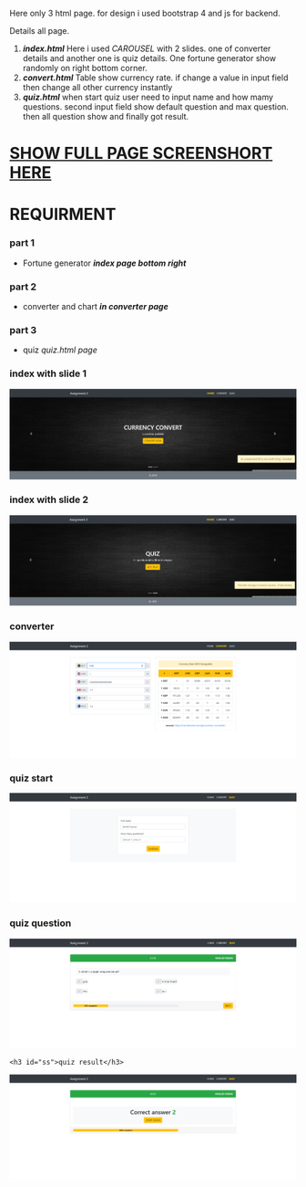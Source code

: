 <p>
  Here only 3 html page. for design i used bootstrap 4 and js for backend. 
  
  Details all page.
  <ol>
    <li>
      <em><b>index.html</b></em>
      Here i used <em>CAROUSEL</em> with 2 slides. one of converter details and another one is quiz details. One fortune generator show randomly on right bottom corner.
  </li>
  <li>
      <em><b>convert.html</b></em>
      Table show currency rate. if change a value in input field then change all other currency instantly
  </li>
  <li>
      <em><b>quiz.html</b></em>
      when start quiz user need to input name and how mamy questions. second input field show default question and max question. then all question show and finally got result.
  </li>
  </ol>
</p>
<a href="#ss"><h1>SHOW FULL PAGE SCREENSHORT HERE</H1></a>

<h1>REQUIRMENT</h1>

<h3>part 1</h3>
<ul>
  <li>
    Fortune generator <em><b>index page bottom right</b></em>
  </li>
</ul>

<h3>part 2</h3>
<ul>
  <li>
    converter and chart <em><b>in converter page</b></em>
  </li>
</ul>

<h3>part 3</h3>
<ul>
  <li>
    quiz <em>quiz.html page<b></b></em>
  </li>
</ul>


  <h3 id="ss">index with slide 1</h3>
  <img  src="https://raw.githubusercontent.com/khalid1612/web-engineering/master/assignment2/screenshot/index-slide1.PNG">
  
  <h3 id="ss">index with slide 2</h3>
  <img  src="https://raw.githubusercontent.com/khalid1612/web-engineering/master/assignment2/screenshot/index-slide2.PNG">
  
  <h3 id="ss">converter</h3>
  <img  src="https://raw.githubusercontent.com/khalid1612/web-engineering/master/assignment2/screenshot/converter.PNG">
  
  <h3 id="ss">quiz start</h3>
  <img  src="https://raw.githubusercontent.com/khalid1612/web-engineering/master/assignment2/screenshot/quiz-home.PNG">
  
  <h3 id="ss">quiz question</h3>
  <img  src="https://raw.githubusercontent.com/khalid1612/web-engineering/master/assignment2/screenshot/quiz-question.PNG">
  
    <h3 id="ss">quiz result</h3>
  <img  src="https://raw.githubusercontent.com/khalid1612/web-engineering/master/assignment2/screenshot/quiz-result.PNG">
